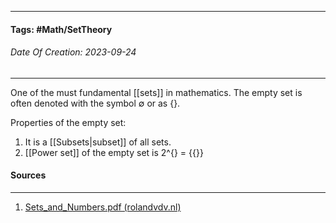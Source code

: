 __________________________________________________________________________
#### **Tags:** #Math/SetTheory
###### *Date Of Creation: 2023-09-24*
__________________________________________________________________________

One of the must fundamental [[sets]] in mathematics. The empty set is often denoted with the symbol $\emptyset$ or as {}.

Properties of the empty set:
1. It is a [[Subsets|subset]] of all sets. 
2. [[Power set]] of the empty set is 2^{} = {{}}
#### Sources
__________________________________________________________________________
1. [Sets_and_Numbers.pdf (rolandvdv.nl)](https://www.rolandvdv.nl/Sets_and_Numbers.pdf)